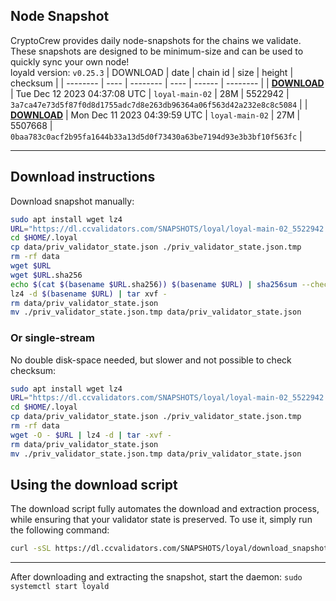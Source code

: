 ## Node Snapshot
CryptoCrew provides daily node-snapshots for the chains we validate. These snapshots are designed to be minimum-size and can be used to quickly sync your own node!  
loyald version: `v0.25.3`
| DOWNLOAD | date | chain id | size | height | checksum |
| -------- | ---- | -------- | ---- | ------ | -------- |
| **[DOWNLOAD](https://dl.ccvalidators.com/SNAPSHOTS/loyal/loyal-main-02_5522942.tar.lz4)** | Tue Dec 12 2023 04:37:08 UTC | `loyal-main-02` | 28M | 5522942 | `3a7ca47e73d5f87f0d8d1755adc7d8e263db96364a06f563d42a232e8c8c5084` |
| **[DOWNLOAD](https://dl.ccvalidators.com/SNAPSHOTS/loyal/loyal-main-02_5507668.tar.lz4)** | Mon Dec 11 2023 04:39:59 UTC | `loyal-main-02` | 27M | 5507668 | `0baa783c0acf2b95fa1644b33a13d5d0f73430a63be7194d93e3b3bf10f563fc` |

---

## Download instructions
Download snapshot manually:
```sh
sudo apt install wget lz4
URL="https://dl.ccvalidators.com/SNAPSHOTS/loyal/loyal-main-02_5522942.tar.lz4"
cd $HOME/.loyal
cp data/priv_validator_state.json ./priv_validator_state.json.tmp
rm -rf data
wget $URL
wget $URL.sha256
echo $(cat $(basename $URL.sha256)) $(basename $URL) | sha256sum --check
lz4 -d $(basename $URL) | tar xvf -
rm data/priv_validator_state.json
mv ./priv_validator_state.json.tmp data/priv_validator_state.json
```

### Or single-stream
No double disk-space needed, but slower and not possible to check checksum:
```sh
sudo apt install wget lz4
URL="https://dl.ccvalidators.com/SNAPSHOTS/loyal/loyal-main-02_5522942.tar.lz4"
cd $HOME/.loyal
cp data/priv_validator_state.json ./priv_validator_state.json.tmp
rm -rf data
wget -O - $URL | lz4 -d | tar -xvf -
rm data/priv_validator_state.json
mv ./priv_validator_state.json.tmp data/priv_validator_state.json
```





## Using the download script

The download script fully automates the download and extraction process, while ensuring that your validator state is preserved. To use it, simply run the following command:
```sh
curl -sSL https://dl.ccvalidators.com/SNAPSHOTS/loyal/download_snapshot.sh | bash
```
---

After downloading and extracting the snapshot, start the daemon: `sudo systemctl start loyald`

